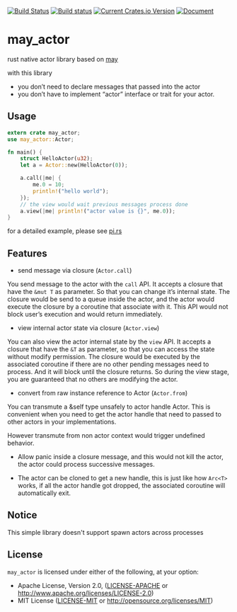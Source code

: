 [![Build Status](https://travis-ci.org/Xudong-Huang/may_actor.svg?branch=master)](https://travis-ci.org/Xudong-Huang/may_actor)
[![Build status](https://ci.appveyor.com/api/projects/status/5c0tbe3yaijpxxi3/branch/master?svg=true)](https://ci.appveyor.com/project/Xudong-Huang/may-actor/branch/master)
[![Current Crates.io Version](https://img.shields.io/crates/v/may_actor.svg)](https://crates.io/crates/may_actor)
[![Document](https://img.shields.io/badge/doc-may_actor-green.svg)](https://docs.rs/may_actor)


# may_actor

rust native actor library based on [may](https://github.com/Xudong-Huang/may)

with this library
* you don’t need to declare messages that passed into the actor
* you don’t have to implement “actor” interface or trait for your actor.

## Usage
```rust
extern crate may_actor;
use may_actor::Actor;

fn main() {
    struct HelloActor(u32);
    let a = Actor::new(HelloActor(0));

    a.call(|me| {
        me.0 = 10;
        println!("hello world");
    });
    // the view would wait previous messages process done
    a.view(|me| println!("actor value is {}", me.0));
}
```

for a detailed example, please see [pi.rs](examples/pi.rs)

## Features

- send message via closure (`Actor.call`)

You send message to the actor with the `call` API. It accepts a closure that have the `&mut T` as parameter. So that you can change it’s internal state. The closure would be send to a queue inside the actor, and the actor would execute the closure by a coroutine that associate with it. This API would not block user’s execution and would return immediately.

- view internal actor state via closure (`Actor.view`)

You can also view the actor internal state by the `view` API. It accepts a closure that have the `&T` as parameter, so that you can access the state without modify permission. The closure would be executed by the associated coroutine if there are no other pending messages need to process. And it will block until the closure returns. So during the view stage, you are guaranteed that no others are modifying the actor.

- convert from raw instance reference to Actor (`Actor.from`)

You can transmute a &self type unsafely to actor handle Actor<T>. This is convenient when you need to get the actor handle that need to passed to other actors in your implementations.

However transmute from non actor context would trigger undefined behavior.

- Allow panic inside a closure message, and this would not kill the actor, the actor could process successive messages.

- The actor can be cloned to get a new handle, this is just like how `Arc<T>` works, if all the actor handle got dropped, the associated coroutine will automatically exit.

## Notice

This simple library doesn't support spawn actors across processes

## License

`may_actor` is licensed under either of the following, at your option:

 * Apache License, Version 2.0, ([LICENSE-APACHE](LICENSE-APACHE) or http://www.apache.org/licenses/LICENSE-2.0)
 * MIT License ([LICENSE-MIT](LICENSE-MIT) or http://opensource.org/licenses/MIT)
